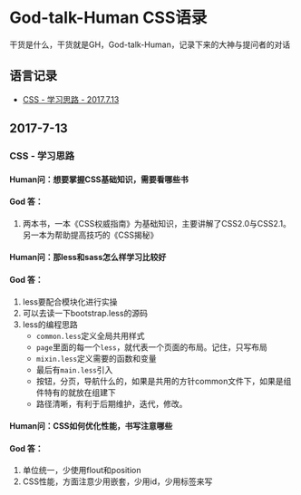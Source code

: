 # God-talk-Human CSS语录
干货是什么，干货就是GH，God-talk-Human，记录下来的大神与提问者的对话
## 语言记录
* [CSS - 学习思路 - 2017.7.13](https://github.com/setcamp/God-talk-Human/CSS/)
## 2017-7-13
### CSS - 学习思路
#### Human问：想要掌握CSS基础知识，需要看哪些书
#### God  答：
1. 两本书，一本《CSS权威指南》为基础知识，主要讲解了CSS2.0与CSS2.1。另一本为帮助提高技巧的《CSS揭秘》
#### Human问：那less和sass怎么样学习比较好
#### God  答：
1. less要配合模块化进行实操
2. 可以去读一下bootstrap.less的源码
3. less的编程思路
    * `common.less`定义全局共用样式
    * `page`里面的每一个`less`，就代表一个页面的布局。记住，只写布局
    * `mixin.less`定义需要的函数和变量
    * 最后有`main.less`引入
    * 按钮，分页，导航什么的，如果是共用的方针common文件下，如果是组件特有的就放在组建下
    * 路径清晰，有利于后期维护，迭代，修改。
#### Human问：CSS如何优化性能，书写注意哪些
#### God  答：
1. 单位统一，少使用flout和position
2. CSS性能，方面注意少用嵌套，少用id，少用标签来写
